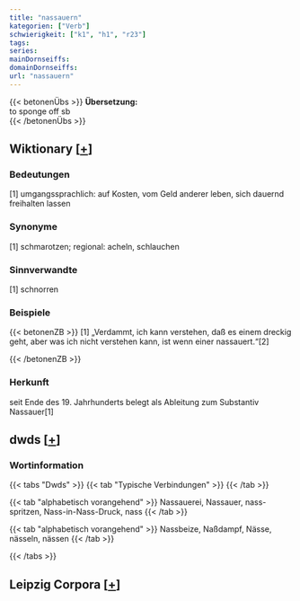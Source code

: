 ```yaml
---
title: "nassauern"
kategorien: ["Verb"]
schwierigkeit: ["k1", "h1", "r23"]
tags:
series:
mainDornseiffs:
domainDornseiffs:
url: "nassauern"
---
```


{{< betonenÜbs >}}
**Übersetzung:**  
to sponge off sb  
{{< /betonenÜbs >}}

## Wiktionary [[+](https://de.wiktionary.org/wiki/nassauern)]

### Bedeutungen
[1] umgangssprachlich: auf Kosten, vom Geld anderer leben, sich dauernd freihalten lassen  

### Synonyme
[1] schmarotzen; regional: acheln, schlauchen  

### Sinnverwandte
[1] schnorren  

### Beispiele
{{< betonenZB >}}
[1] „Verdammt, ich kann verstehen, daß es einem dreckig geht, aber was ich nicht verstehen kann, ist wenn einer nassauert.“[2]  

{{< /betonenZB >}}
### Herkunft
seit Ende des 19. Jahrhunderts belegt als Ableitung zum Substantiv Nassauer[1]  



## dwds [[+](https://www.dwds.de/wb/nassauern)]

### Wortinformation
{{< tabs "Dwds" >}}
{{< tab "Typische Verbindungen" >}}
{{< /tab >}}

{{< tab "alphabetisch vorangehend" >}}
Nassauerei, Nassauer, nass-spritzen, Nass-in-Nass-Druck, nass
{{< /tab >}}

{{< tab "alphabetisch vorangehend" >}}
Nassbeize, Naßdampf, Nässe, nässeln, nässen
{{< /tab >}}

{{< /tabs >}}

## Leipzig Corpora [[+](https://corpora.uni-leipzig.de/en/res?word=nassauern&corpusId=deu_newscrawl-public_2018)]

